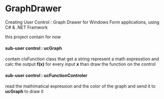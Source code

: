 # GraphDrawer
Creating User Control : Graph Drawer for Windows Form applications, using C# & .NET Framwork 

this project contain for now

#### sub-user control : ucGraph 

  contain clsFunction class that get a string represent a math expresstion and calc the output **f(x)** for every input **x**
than draw the function on the control

#### sub-user control : ucFunctionControler

  read the mathimatical expression and the color of the graph and send it to **ucGraph** to draw it
